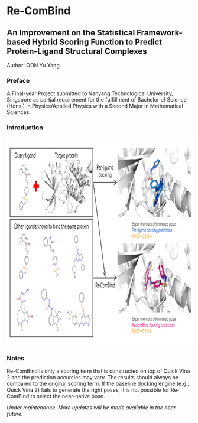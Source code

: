 # Re-ComBind
## An Improvement on the Statistical Framework-based Hybrid Scoring Function to Predict Protein-Ligand Structural Complexes

Author: OON Yu Yang.

### Preface
A Final-year Project submitted to Nanyang Technological University, Singapore as partial requirement for the fulfillment of Bachelor of Science (Hons.) in Physics/Applied Physics with a Second Major in Mathematical Sciences.

### Introduction
<img src="/images/recombind_intro.png" alt="Schematic Diagram of Re-ComBind" style="height: 562.5px; width:1000px;"/>

### Notes
Re-ComBind is only a scoring term that is constructed on top of Quick Vina 2 and the prediction accurcies may vary. The results should always be compared to the original scoring term. If the baseline docking engine (e.g., Quick Vina 2) fails to generate the right poses, it is not possible for Re-ComBind to select the near-native pose.

*Under maintenance. More updates will be made available in the near future.*

